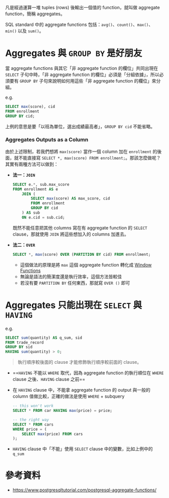 凡是經過運算一堆 tuples (rows) 後輸出一個值的 function，就叫做 aggregate function，簡稱 aggregates。

SQL standard 中的 aggregate functions 包括：`avg()`、`count()`、`max()`、`min()` 以及 `sum()`。

# Aggregates 與 `GROUP BY` 是好朋友

當 aggregate functions 與其它「非 aggregate function 的欄位」共同出現在 `SELECT` 子句中時，「非 aggregate function 的欄位」必須是「分組依據」，所以必須要有 `GROUP BY` 子句來說明如何用這些「非 aggregate function 的欄位」來分組。

e.g.

```SQL
SELECT max(score), cid
FROM enrollment
GROUP BY cid;
```

上例的意思是要「以班為單位，選出成績最高者」，`GROUP BY cid` 不能省略。

### Aggregates Outputs as a Column

由於上述限制，若我們想將 `max(score)` 當作一個 column 加在 `enrollment` 的後面，就不能直接寫 `SELECT *, max(score) FROM enrollment;`。那該怎麼做呢？其實有兩種方法可以做到：

- **法一：`JOIN`**

    ```SQL
    SELECT e.*, sub.max_score
    FROM enrollment AS e
        JOIN (
            SELECT max(score) AS max_score, cid
            FROM enrollment
            GROUP BY cid
        ) AS sub
        ON e.cid = sub.cid;
    ```

    既然不能任意把其他 columns 寫在有 aggregate function 的 `SELECT` clause，那就使用 `JOIN` 將這些想加入的 columns 加進去。

- **法二：`OVER`**

    ```SQL
    SELECT *, max(score) OVER (PARTITION BY cid) FROM enrollment;
    ```

    - 這個做法的原理是將 `max` 這個 aggregate function 轉化成 [Window Functions](</Database/SQL/Window Functions.md>)
    - 無論是語法的簡潔度還是執行效率，這個方法皆較佳
    - 若沒有要 `PARTITION BY` 任何東西，那就寫 `OVER ()` 即可

# Aggregates 只能出現在 `SELECT` 與 `HAVING`

e.g.

```SQL
SELECT sum(quantity) AS q_sum, sid
FROM trade_record
GROUP BY sid
HAVING sum(quantity) > 0;
```

>執行順序較後面的 clause 才能修飾執行順序較前面的 clause。

- ==`HAVING` 不能以 `WHERE` 取代，因為 aggregate function 的執行順位在 `WHERE` clause 之後、`HAVING` clause 之前==

- 在 `HAVING` clause 中，不能拿 aggregate function 的 output 與一般的 column 值做比較，正確的做法是使用 `WHERE` + subquery

    ```SQL
    -- this won't work
    SELECT * FROM car HAVING max(price) = price;

    -- the right way
    SELECT * FROM cars
    WHERE price = (
        SELECT max(price) FROM cars
    );
    ```

- `HAVING` clause 中「不能」使用 `SELECT` clause 中的變數，比如上例中的 `q_sum`

# 參考資料

- <https://www.postgresqltutorial.com/postgresql-aggregate-functions/>
